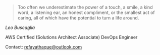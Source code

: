 > Too often we underestimate the power of a touch, a smile, a kind word, a listening ear, an honest compliment, or the smallest act of caring, all of which have the potential to turn a life around.

*Leo Buscaglia*

AWS Certified (Solutions Architect Associate) DevOps Engineer

Contact: refayathaque@outlook.com
